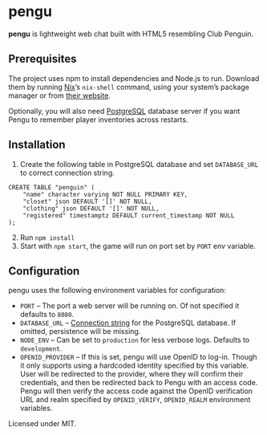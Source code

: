 # pengu

**pengu** is lightweight web chat built with HTML5 resembling Club Penguin.

## Prerequisites

The project uses npm to install dependencies and Node.js to run. Download them by running [Nix](https://nixos.org/download.html)’s `nix-shell` command, using your system’s package manager or from [their website](https://nodejs.org/en/).

Optionally, you will also need [PostgreSQL](https://www.postgresql.org/) database server if you want Pengu to remember player inventories across restarts.

## Installation

1. Create the following table in PostgreSQL database and set `DATABASE_URL` to correct connection string.

```
CREATE TABLE "penguin" (
	"name" character varying NOT NULL PRIMARY KEY,
	"closet" json DEFAULT '[]' NOT NULL,
	"clothing" json DEFAULT '[]' NOT NULL,
	"registered" timestamptz DEFAULT current_timestamp NOT NULL
);
```

2. Run `npm install`
3. Start with `npm start`, the game will run on port set by `PORT` env variable.

## Configuration

pengu uses the following environment variables for configuration:

* `PORT` – The port a web server will be running on. Of not specified it defaults to `8080`.
* `DATABASE_URL` – [Connection string](https://node-postgres.com/features/connecting/#connection-uri) for the PostgreSQL database. If omitted, persistence will be missing.
* `NODE_ENV` – Can be set to `production` for less verbose logs. Defaults to `development`.
* `OPENID_PROVIDER` – If this is set, pengu will use OpenID to log-in. Though it only supports using a hardcoded identity specified by this variable. User will be redirected to the provider, where they will confirm their credentials, and then be redirected back to Pengu with an access code. Pengu will then verify the access code against the OpenID verification URL and realm specified by `OPENID_VERIFY`, `OPENID_REALM` environment variables.

Licensed under MIT.
